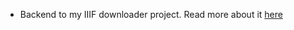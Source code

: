 - Backend to my IIIF downloader project. Read more about it [here](https://liamengland.com/projects/)
